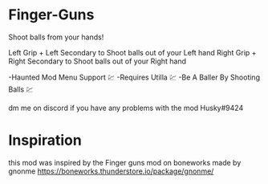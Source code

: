 # Finger-Guns
Shoot balls from your hands!

Left Grip + Left Secondary to Shoot balls out of your Left hand
Right Grip + Right Secondary to Shoot balls out of your Right hand

-Haunted Mod Menu Support 💹
-Requires Utilla 💹
-Be A Baller By Shooting Balls 💹

dm me on discord if you have any problems with the mod Husky#9424

# Inspiration
this mod was inspired by the Finger guns mod on boneworks made by gnonme
https://boneworks.thunderstore.io/package/gnonme/
